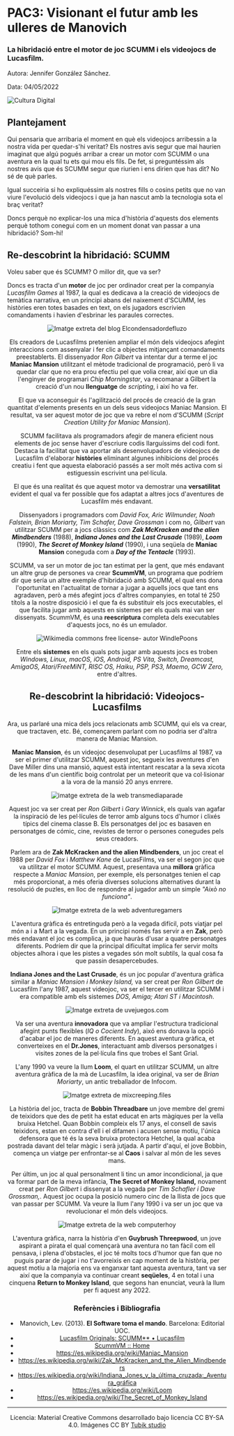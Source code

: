 ﻿# PAC3: Visionant el futur amb les ulleres de Manovich 

### La hibridació entre el motor de joc SCUMM i els videojocs de Lucasfilm.


Autora:  Jennifer González Sánchez.


Data: 04/05/2022

![Cultura Digital](https://miro.medium.com/max/1400/0*9PyyNvrO2PcD3KuU.png) 



## Plantejament

Qui pensaria que arribaria el moment en què els videojocs arribessin a la nostra vida per quedar-s'hi veritat? Els nostres avis segur que mai haurien imaginat que algú pogués arribar a crear un motor com SCUMM o una aventura en la qual tu ets qui mou els fils. De fet, si preguntéssim als nostres avis que és SCUMM segur que riurien i ens dirien que has dit? No sé de què parles.  

Igual succeiria si ho expliquéssim als nostres fills o cosins petits que no van viure l'evolució dels videojocs i que ja han nascut amb la tecnologia sota el braç veritat? 
 
 Doncs perquè no explicar-los una mica d'història d'aquests dos elements perquè tothom conegui com en un moment donat van passar a una hibridació? Som-hi!


## Re-descobrint la hibridació: SCUMM

Voleu saber que és SCUMM? O millor dit, que va ser?   

Doncs es tracta d'un **motor** de joc per ordinador creat per la companyia  *Lucasfilm  Games*  al 1987, la qual es dedicava a la creació de videojocs de temàtica narrativa, en un principi abans del naixement d'SCUMM, les històries  eren totes basades en text, on els jugadors escrivien comandaments i  havien d'esbrinar les paraules correctes.  

<center> 

![Imatge extreta del blog Elcondensadordefluzo](https://4.bp.blogspot.com/-6ER45k2W_bU/XIklux9ZpVI/AAAAAAAAACE/fL_4Epfoews7WASZP0ousrQ5xzz8Bl-fQCLcBGAs/s1600/Scumm.jpg)
  

Els creadors de Lucasfilms pretenien ampliar el món dels videojocs  afegint interaccions com assenyalar i fer clic a objectes mitjançant comandaments preestablerts. El dissenyador  *Ron Gilbert* va intentar dur a terme el joc **Maniac  Mansion** utilitzant el mètode tradicional de programació, però li va quedar clar que no era prou efectiu pel que volia crear, així que un dia l'enginyer de programari  *Chip  Morningstar*,  va recomanar a Gilbert la creació d'un nou **llenguatge** de *scripting*, i així ho va fer.   

El que va aconseguir és l'agilització del procés de creació de la gran quantitat d'elements presents en un dels seus videojocs Maniac  Mansion.  El resultat, va ser aquest motor de joc que va rebre el nom d'SCUMM (*Script Creation  Utility  for  Maniac  Mansion*).  
  
SCUMM facilitava als programadors afegir de manera eficient nous elements de joc  sense haver d'escriure codis llarguíssims del codi font. Destaca la facilitat que va aportar als desenvolupadors de videojocs de Lucasfilm d'elaborar **històries**  eliminant algunes inhibicions del procés creatiu i fent que aquesta elaboració passés a ser molt més activa com si estiguessin escrivint una pel·lícula.  
  
El que és una realitat és que aquest motor va demostrar una **versatilitat** evident el qual va fer possible que fos adaptat a altres jocs d'aventures de Lucasfilm més endavant.   

Dissenyadors i programadors com *David Fox, Aric  Wilmunder, Noah Falstein, Brian Moriarty, Tim Schafer, Dave  Grossman* i com no, *Gilbert* van utilitzar SCUMM per a jocs clàssics com  ***Zak  McKracken  and  the alien Mindbenders*** (1988), ***Indiana Jones and  the  Last  Crusade*** (1989), ***Loom*** (1990), ***The Secret of  Monkey  Island*** (1990), i una seqüela de ****Maniac  Mansion**** coneguda com a  ***Day  of  the Tentacle*** (1993).  
  
SCUMM, va ser un motor de joc tan estimat per la gent, que més endavant un altre grup de persones va crear **ScummVM**, un programa que podríem dir que sería un altre exemple d'hibridació amb SCUMM, el qual ens dona l'oportunitat  en l'actualitat de tornar  a jugar a aquells jocs que tant ens agradaven, però a més afegint jocs d'altres companyies, en total té 250 títols a la nostre disposició i el que fa és substituir els jocs executables, el que facilita jugar amb aquests en sistemes per els quals mai van ser dissenyats.  ScummVM, és una **reescriptura** completa dels executables d'aquests jocs, no és un emulador. 


 
 ![Wikimedia commons free license- autor WindlePoons](https://upload.wikimedia.org/wikipedia/commons/3/30/ScummVM_mit_Remastered_Theme.png)



 Entre els **sistemes** en els quals pots jugar amb aquests jocs es troben *Windows, Linux, macOS, iOS, Android, PS Vita, Switch, Dreamcast, AmigaOS, Atari/FreeMiNT, RISC OS, Haiku, PSP, PS3, Maemo, GCW Zero,* entre d'altres.



## Re-descobrint la hibridació: Videojocs-Lucasfilms

Ara, us parlaré una mica dels jocs relacionats amb SCUMM, qui els va crear, que tractaven, etc.  Bé, començarem parlant com no podria ser d'altra manera de Maniac  Mansion.  
  
**Maniac  Mansion**, és un videojoc desenvolupat per Lucasfilms  al 1987, va ser el primer d'utilitzar SCUMM, aquest joc, segueix les aventures d'en Dave Miller dins una mansió, aquest està intentant  rescatar a la seva xicota de les mans d'un científic boig controlat per un meteorit que va col·lisionar a la vora de la mansió 20 anys enrrere.  

![imatge extreta de la web transmediaparade](https://transmediaparade.files.wordpress.com/2012/08/maniac_mansion_01.png)

Aquest joc va ser creat  per *Ron Gilbert* i *Gary Winnick*, els quals van agafar la inspiració de les pel·lícules de terror amb alguns tocs d'humor i clixés típics del cinema classe B.  Els personatges del joc es basaven en personatges de cómic, cine, revistes de terror o persones conegudes pels seus creadors.  
  
Parlem ara de **Zak  McKracken  and  the  alien  Mindbenders**, un joc creat el 1988 per *David Fox* i *Matthew  Kane* de LucasFilms, va ser el segon joc que va utilitzar el motor SCUMM.  Aquest, presentava una **millora** gràfica respecte a *Maniac  Mansion*, per exemple, els personatges tenien el cap més proporcionat, a més oferia diverses solucions alternatives durant la resolució de puzles,  en lloc de respondre al jugador amb un simple *"Això no funciona"*.

![Imatge extreta de la web adventuregamers](https://cdn.nivoli.com/adventuregamers/images/screenshots/15375/zakfm30.gif)

L'aventura gràfica és entretinguda però a la vegada difícil, pots viatjar pel món a i a Mart a la vegada.  En un principi només fas servir a en **Zak**, però més endavant el joc es complica, ja que hauràs d'usar a quatre personatges diferents. Podríem dir que la principal dificultat implica fer servir molts objectes alhora i que les pistes  a vegades són molt subtils, la qual cosa fa que passin desapercebudes.  
  
**Indiana Jones and  the  Last  Crusade**, és un joc popular d'aventura gràfica similar a *Maniac  Mansion i Monkey  Island,*  va ser creat per *Ron Gilbert* de Lucasfilm l'any 1987, aquest videojoc, va ser el tercer en utilitzar SCUMM i era compatible amb els sistemes *DOS, Amiga; Atari  ST i Macintosh*.   


![Imatge extreta de uvejuegos.com](https://uvejuegos.com/img/guias/569/INDY0007.jpg)
 
Va ser una aventura **innovadora** que  va ampliar l'estructura tradicional afegint punts flexibles (*IQ o Cocient Indy*), aixó ens donava la opció d'acabar el joc de maneres diferents. En aquest aventura gràfica, et converteixes en el **Dr.Jones**, interactuant amb diversos personatges i visites zones de la pel·lícula fins que trobes el Sant Grial.  
   
L'any 1990 va veure la llum **Loom**, el quart en utilitzar SCUMM, un altre aventura gràfica de la mà de Lucasfilm, la idea original, va ser de *Brian Moriarty*, un antic treballador de Infocom.  

![Imatge extreta de mixcreeping.files](https://mixcreeping.files.wordpress.com/2010/07/loom3.jpg)
 
 La història del joc, tracta de **Bobbin  Threadbare** un jove membre del gremi de teixidors que des de petit ha estat educat en arts màgiques per la vella bruixa Hetchel. Quan Bobbin compleix els 17 anys, el consell de savis teixidors, estan en contra d'ell i el difamen i acusen sense motiu, l'única defensora que té és la seva bruixa protectora  Hetchel, la qual acaba postrada davant del telar màgic i serà jutjada. A partir d'aquí, el jove Bobbin, comença un viatge per enfrontar-se al **Caos** i salvar al món de les seves mans.  
  
Per últim, un joc al qual personalment li tinc un amor incondicional, ja que va formar part de la meva infància, **The Secret of  Monkey  Island,** novament creat per *Ron Gilbert* i dissenyat a la vegada per *Tim Schafler i Dave  Grossman,*. Aquest joc ocupa la posició numero cinc de la llista de jocs que van passar per SCUMM. Va veure la llum l'any 1990 i va ser un joc que va revolucionar el món dels videojocs. 
 
  ![Imatge extreta de la web computerhoy](https://cdn.computerhoy.com/sites/navi.axelspringer.es/public/styles/2400/public/media/image/2015/09/120763-secret-monkey-island-cumple-25-anos.jpg?itok=gLWYFMw8)
 
L'aventura gràfica, narra la història d'en **Guybrush  Threepwood**, un jove aspirant a pirata el qual començarà una aventura no tan fàcil com ell pensava, i plena d'obstacles, el joc té molts tocs d'humor que fan que no puguis parar de jugar  i no t'avorreixis en cap moment de la història, per aquest motiu a la majoria ens va enganxar tant aquesta aventura, tant va ser així  que la companyia va continuar creant **seqüeles**, 4 en total i una cinquena **Return to Monkey Island**, que segons han enunciat, veurà la llum per fi aquest any 2022.


### Referències i Bibliografia

* Manovich, Lev. (2013). **El Software toma el mando**. Barcelona: Editorial UOC. 
* [Lucasfilm Originals: SCUMM** • Lucasfilm](https://www.lucasfilm.com/news/lucasfilm-originals-scumm/?msclkid=165434bbca8a11ecb40f79f9cadd507a)
* [ScummVM :: Home](https://www.scummvm.org/)
* https://es.wikipedia.org/wiki/Maniac_Mansion
* https://es.wikipedia.org/wiki/Zak_McKracken_and_the_Alien_Mindbenders
* https://es.wikipedia.org/wiki/Indiana_Jones_y_la_última_cruzada:_Aventura_gráfica
* https://es.wikipedia.org/wiki/Loom
* https://es.wikipedia.org/wiki/The_Secret_of_Monkey_Island


----

Licencia: Material Creative Commons desarrollado bajo licencia CC BY-SA 4.0. Imágenes CC BY [Tubik studio](https://blog.tubikstudio.com/how-to-create-original-flat-illustrations-designers-tips/) 

